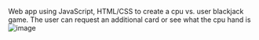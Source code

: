 Web app using JavaScript, HTML/CSS to create a cpu vs. user blackjack game. The user can request an additional card or see what the cpu hand is
![image](https://github.com/DavidE400/blackJackApp/assets/47436519/051550a4-c4fb-44c2-a27f-ab6348c49f43)
